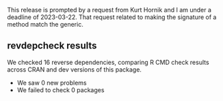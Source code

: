 This release is prompted by a request from Kurt Hornik and I am under a deadline of 2023-03-22. That request related to making the signature of a method match the generic.

## revdepcheck results

We checked 16 reverse dependencies, comparing R CMD check results across CRAN and dev versions of this package.

 * We saw 0 new problems
 * We failed to check 0 packages

